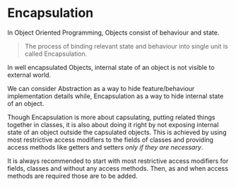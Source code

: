 # Encapsulation
In Object Oriented Programming, Objects consist of behaviour and state.

>The process of binding relevant state and behaviour into single unit is called Encapsulation. 

In well encapsulated Objects, internal state of an object is not visible to external world.

We can consider Abstraction as a way to hide feature/behaviour implementation details while, Encapsulation as a way to hide internal state of an object.

Though Encapsulation is more about capsulating, putting related things together in classes, 
it is also about doing it right by not exposing internal state of an object outside the capsulated objects.
This is achieved by using most restrictive access modifiers to the fields of classes and providing access methods like getters and setters *only if they are necessary*.

It is always recommended to start with most restrictive access modifiers for fields, classes and without any access methods. 
Then, as and when access methods are required those are to be added.